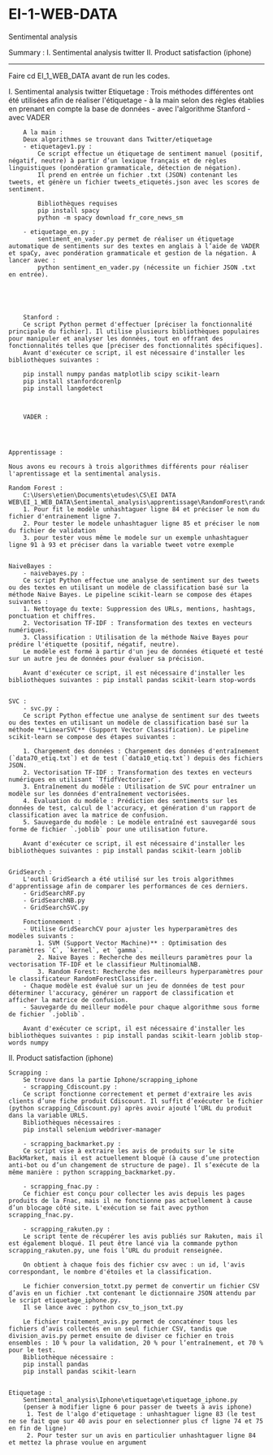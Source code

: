 # EI-1-WEB-DATA

Sentimental analysis

Summary : 
I. Sentimental analysis twitter
II. Product satisfaction (iphone)
 
---------------------------------------------------------------
Faire cd EI_1_WEB_DATA avant de run les codes. 

I. Sentimental analysis twitter
    Etiquetage : Trois méthodes différentes ont été utilisées afin de réaliser l'étiquetage
        - à la main selon des règles établies en prenant en compte la base de données
        - avec l'algorithme Stanford
        - avec VADER

        A la main : 
        Deux algorithmes se trouvant dans Twitter/etiquetage
        - etiquetagev1.py :
            Ce script effectue un étiquetage de sentiment manuel (positif, négatif, neutre) à partir d’un lexique français et de règles linguistiques (pondération grammaticale, détection de négation).
            Il prend en entrée un fichier .txt (JSON) contenant les tweets, et génère un fichier tweets_etiquetés.json avec les scores de sentiment.

            Bibliothèques requises
            pip install spacy
            python -m spacy download fr_core_news_sm

        - etiquetage_en.py : 
            sentiment_en_vader.py permet de réaliser un étiquetage automatique de sentiments sur des textes en anglais à l’aide de VADER et spaCy, avec pondération grammaticale et gestion de la négation. À lancer avec :
            python sentiment_en_vader.py (nécessite un fichier JSON .txt en entrée).





        Stanford : 
        Ce script Python permet d'effectuer [préciser la fonctionnalité principale du fichier]. Il utilise plusieurs bibliothèques populaires pour manipuler et analyser les données, tout en offrant des fonctionnalités telles que [préciser des fonctionnalités spécifiques].
        Avant d'exécuter ce script, il est nécessaire d'installer les bibliothèques suivantes :

        pip install numpy pandas matplotlib scipy scikit-learn
        pip install stanfordcorenlp
        pip install langdetect



        VADER :
       



    Apprentissage : 

    Nous avons eu recours à trois algorithmes différents pour réaliser l'aprentissage et la sentimental analysis. 

    Random Forest :
        C:\Users\etien\Documents\etudes\CS\EI DATA WEB\EI_1_WEB_DATA\Sentimental_analysis\apprentissage\RandomForest\random_forest.py
        1. Pour fit le modèle unhashtaguer ligne 84 et préciser le nom du fichier d'entrainement ligne 7.
        2. Pour tester le modele unhashtaguer ligne 85 et préciser le nom du fichier de validation
        3. pour tester vous même le modele sur un exemple unhashtaguer ligne 91 à 93 et préciser dans la variable tweet votre exemple 


    NaiveBayes :
        - naivebayes.py :
        Ce script Python effectue une analyse de sentiment sur des tweets ou des textes en utilisant un modèle de classification basé sur la méthode Naive Bayes. Le pipeline scikit-learn se compose des étapes suivantes :
        1. Nettoyage du texte: Suppression des URLs, mentions, hashtags, ponctuation et chiffres.
        2. Vectorisation TF-IDF : Transformation des textes en vecteurs numériques.
        3. Classification : Utilisation de la méthode Naive Bayes pour prédire l'étiquette (positif, négatif, neutre).
        Le modèle est formé à partir d'un jeu de données étiqueté et testé sur un autre jeu de données pour évaluer sa précision.

        Avant d'exécuter ce script, il est nécessaire d'installer les bibliothèques suivantes : pip install pandas scikit-learn stop-words


    SVC : 
        - svc.py : 
        Ce script Python effectue une analyse de sentiment sur des tweets ou des textes en utilisant un modèle de classification basé sur la méthode **LinearSVC** (Support Vector Classification). Le pipeline scikit-learn se compose des étapes suivantes :

        1. Chargement des données : Chargement des données d'entraînement (`data70_etiq.txt`) et de test (`data10_etiq.txt`) depuis des fichiers JSON.
        2. Vectorisation TF-IDF : Transformation des textes en vecteurs numériques en utilisant `TfidfVectorizer`.
        3. Entraînement du modèle : Utilisation de SVC pour entraîner un modèle sur les données d'entraînement vectorisées.
        4. Évaluation du modèle : Prédiction des sentiments sur les données de test, calcul de l'accuracy, et génération d'un rapport de classification avec la matrice de confusion.
        5. Sauvegarde du modèle : Le modèle entraîné est sauvegardé sous forme de fichier `.joblib` pour une utilisation future.

        Avant d'exécuter ce script, il est nécessaire d'installer les bibliothèques suivantes : pip install pandas scikit-learn joblib


    GridSearch : 
        L'outil GridSearch a été utilisé sur les trois algorithmes d'apprentissage afin de comparer les performances de ces derniers.
        - GridSearchRF.py
        - GridSearchNB.py
        - GridSearchSVC.py

        Fonctionnement :
        - Utilise GridSearchCV pour ajuster les hyperparamètres des modèles suivants :
            1. SVM (Support Vector Machine)** : Optimisation des paramètres `C`, `kernel`, et `gamma`.
            2. Naive Bayes : Recherche des meilleurs paramètres pour la vectorisation TF-IDF et le classifieur MultinomialNB.
            3. Random Forest: Recherche des meilleurs hyperparamètres pour le classificateur RandomForestClassifier.
        - Chaque modèle est évalué sur un jeu de données de test pour déterminer l'accuracy, générer un rapport de classification et afficher la matrice de confusion.
        - Sauvegarde du meilleur modèle pour chaque algorithme sous forme de fichier `.joblib`.

        Avant d'exécuter ce script, il est nécessaire d'installer les bibliothèques suivantes : pip install pandas scikit-learn joblib stop-words numpy



II. Product satisfaction (iphone)

    Scrapping : 
        Se trouve dans la partie Iphone/scrapping_iphone
        - scrapping_Cdiscount.py :
        Ce script fonctionne correctement et permet d'extraire les avis clients d’une fiche produit Cdiscount. Il suffit d’exécuter le fichier (python scrapping_Cdiscount.py) après avoir ajouté l’URL du produit dans la variable URLS.
        Bibliothèques nécessaires :
        pip install selenium webdriver-manager

        - scrapping_backmarket.py :
        Ce script vise à extraire les avis de produits sur le site BackMarket, mais il est actuellement bloqué (à cause d’une protection anti-bot ou d’un changement de structure de page). Il s’exécute de la même manière : python scrapping_backmarket.py.

        - scrapping_fnac.py :
        Ce fichier est conçu pour collecter les avis depuis les pages produits de la Fnac, mais il ne fonctionne pas actuellement à cause d’un blocage côté site. L'exécution se fait avec python scrapping_fnac.py.

        - scrapping_rakuten.py :
        Le script tente de récupérer les avis publiés sur Rakuten, mais il est également bloqué. Il peut être lancé via la commande python scrapping_rakuten.py, une fois l’URL du produit renseignée.

        On obtient à chaque fois des fichier csv avec : un id, l'avis correspondant, le nombre d'étoiles et la classification. 
        
        Le fichier conversion_totxt.py permet de convertir un fichier CSV d’avis en un fichier .txt contenant le dictionnaire JSON attendu par le script etiquetage_iphone.py.
        Il se lance avec : python csv_to_json_txt.py  
        
        Le fichier traitement_avis.py permet de concaténer tous les fichiers d’avis collectés en un seul fichier CSV, tandis que division_avis.py permet ensuite de diviser ce fichier en trois ensembles : 10 % pour la validation, 20 % pour l’entraînement, et 70 % pour le test.
        Bibliothèque nécessaire :
        pip install pandas
        pip install pandas scikit-learn


    Etiquetage : 
        Sentimental_analysis\Iphone\etiquetage\etiquetage_iphone.py
        (penser à modifier ligne 6 pour passer de tweets à avis iphone)
         1. Test de l'algo d'etiquetage : unhashtaguer ligne 83 (le test ne se fait que sur 40 avis pour en selectionner plus cf ligne 74 et 75 en fin de ligne)
         2. Pour tester sur un avis en particulier unhashtaguer ligne 84 et mettez la phrase voulue en argument


